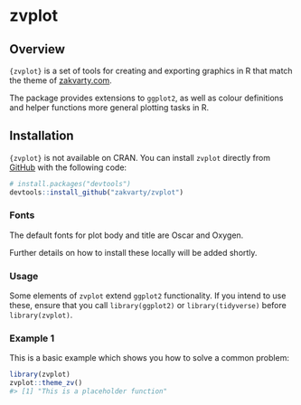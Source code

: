 
<!-- README.md is generated from README.Rmd. Please edit that file -->

# zvplot

<!-- badges: start -->
<!-- badges: end -->

## Overview

`{zvplot}` is a set of tools for creating and exporting graphics in R
that match the theme of [zakvarty.com](https://www.zakvarty.com).

The package provides extensions to `ggplot2`, as well as colour
definitions and helper functions more general plotting tasks in R.

## Installation

`{zvplot}` is not available on CRAN. You can install `zvplot` directly
from [GitHub](https://github.com/) with the following code:

``` r
# install.packages("devtools")
devtools::install_github("zakvarty/zvplot")
```

### Fonts

The default fonts for plot body and title are Oscar and Oxygen.

Further details on how to install these locally will be added shortly.

### Usage

Some elements of `zvplot` extend `ggplot2` functionality. If you intend
to use these, ensure that you call `library(ggplot2)` or
`library(tidyverse)` before `library(zvplot)`.

### Example 1

This is a basic example which shows you how to solve a common problem:

``` r
library(zvplot)
zvplot::theme_zv()
#> [1] "This is a placeholder function"
```

<!-- You'll still need to render `README.Rmd` regularly, to keep `README.md` up-to-date. `devtools::build_readme()` is handy for this. You could also use GitHub Actions to re-render `README.Rmd` every time you push. An example workflow can be found here: <https://github.com/r-lib/actions/tree/v1/examples>.

You can also embed plots, for example:

<img src="man/figures/README-pressure-1.png" width="100%" />

In that case, don't forget to commit and push the resulting figure files, so they display on GitHub and CRAN.

-->
